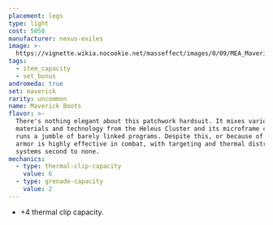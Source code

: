 ```yaml
---
placement: legs
type: light
cost: 5050
manufacturer: nexus-exiles
image: >-
  https://vignette.wikia.nocookie.net/masseffect/images/0/09/MEA_Maverick_Deadeye_Legs.png/revision/latest/scale-to-width-down/350?cb=20180511231159
tags:
  - item_capacity
  - set_bonus
andromeda: true
set: maverick
rarity: uncommon
name: Maverick Boots
flavor: >-
  There's nothing elegant about this patchwork hardsuit. It mixes various
  materials and technology from the Heleus Cluster and its microframe computer
  runs a jumble of barely linked programs. Despite this, or because of it, the
  armor is highly effective in combat, with targeting and thermal distribution
  systems second to none.
mechanics:
  - type: thermal-clip-capacity
    value: 6
  - type: grenade-capacity
    value: 2
---
```

- +4 thermal clip capacity.
